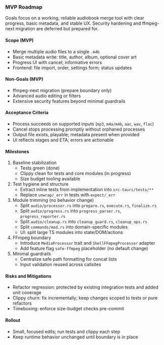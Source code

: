 ### MVP Roadmap

Goals focus on a working, reliable audiobook merge tool with clear progress, basic metadata, and stable UX. Security hardening and ffmpeg-next migration are deferred but prepared for.

#### Scope (MVP)
- Merge multiple audio files to a single `.m4b`
- Basic metadata write: title, author, album, optional cover art
- Progress UI with cancel; informative errors
- Frontend: file import, order, settings form; status updates

#### Non-Goals (MVP)
- ffmpeg-next migration (prepare boundary only)
- Advanced audio editing or filters
- Extensive security features beyond minimal guardrails

#### Acceptance Criteria
- Process succeeds on supported inputs (`mp3`, `m4a/m4b`, `aac`, `wav`, `flac`)
- Cancel stops processing promptly without orphaned processes
- Output file exists, playable; metadata present when provided
- UI reflects stages and ETA; errors are actionable

#### Milestones
1) Baseline stabilization
   - Tests green (done)
   - Clippy clean for tests and core modules (in progress)
   - Size budget tooling available
2) Test hygiene and structure
   - Extract inline tests from implementation into `src-tauri/tests/**`
   - Replace `unwrap/_err` in tests with `expect/_err`
3) Module trimming (no behavior change)
   - Split `audio/processor.rs` into `prepare.rs`, `execute.rs`, `finalize.rs`
   - Split `audio/progress.rs` into `progress_parser.rs`, `progress_reporter.rs`
   - Split `audio/cleanup.rs` into `cleanup_guard.rs`, `cleanup_ops.rs`
   - Split `commands/mod.rs` into domain-specific modules
   - UI: split large TS modules into state/DOM/actions
4) FFmpeg boundary
   - Introduce `MediaProcessor` trait and `ShellFFmpegProcessor` adapter
   - Add feature flag `safe-ffmpeg` placeholder (no default change)
5) Minimal guardrails
   - Centralize safe path formatting for concat lists
   - Input validation reused across callsites

#### Risks and Mitigations
- Refactor regression: protected by existing integration tests and added unit coverage
- Clippy churn: fix incrementally; keep changes scoped to tests or pure refactors
- Timeboxing: enforce size-budget checks pre-commit

#### Rollout
- Small, focused edits; run tests and clippy each step
- Keep runtime behavior unchanged until boundary is in place


